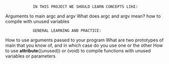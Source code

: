 				IN THIS PROJECT WE SHOULD LEARN CONCEPTS LIKE:


Arguments to main
argc and argv
What does argc and argv mean?
how to compile with unused variables

				GENERAL LEARNING AND PRACTICE:

How to use arguments passed to your program
What are two prototypes of main that you know of, and in which case do you use one or the other
How to use __attribute__((unused)) or (void) to compile functions with unused variables or parameters